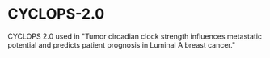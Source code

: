 # CYCLOPS-2.0
CYCLOPS 2.0 used in "Tumor circadian clock strength influences metastatic potential and predicts patient prognosis in Luminal A breast cancer."

